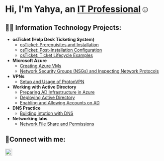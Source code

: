 <h1>Hi, I'm Yahya, an <a href="https://linkedin.com/in/yahyachadid">IT Professional</a>☺</h1>

<h2>👨‍💻 Information Technology Projects:</h2>

- <b>osTicket (Help Desk Ticketing System)</b>
  - [osTicket: Prerequisites and Installation](https://github.com/Yahya-spec/osticket-prereqs)
  - [osTicket: Post-Installation Configuration](https://github.com/Yahya-spec/post-install-config)
  - [osTicket: Ticket Lifecycle Examples](https://github.com/Yahya-spec/ticket-lifecycle)
- <b>Microsoft Azure</b>
  - [Creating Azure VMs](https://github.com/Yahya-spec/configure-ad)
  - [Network Security Groups (NSGs) and Inspecting Network Protocols](https://github.com/Yahya-spec/azure-network-protocols)
- <b>VPNs</b>
  - [Setup and Usage of ProtonVPN](https://github.com/Yahya-spec/Lab-4-VPN-Setup-and-Usage-ProtonVPN-)
- <b>Working with Active Directory</b>
  - [Preparing AD Infrastructure in Azure](https://github.com/Yahya-spec/Lab-5.1-Preparing-AD-Infrastructure-in-Azure)
  - [Deploying Active Directory](https://github.com/Yahya-spec/Lab-5.2-Deploying-Active-Directory)
  - [Enabling and Allowing Accounts on AD](https://github.com/Yahya-spec/Lab-5.3-Enabling-and-Unlocking-Accounts)
- <b>DNS Practice</b>
  - [Building intution with DNS](https://github.com/Yahya-spec/Lab-6-Building-intuition-for-DNS)
- <b>Networking labs</b>
  - [Network File Share and Permissions](https://github.com/Yahya-spec/Lab-7-Network-File-Shares-and-Permissions)

<h2>🤳Connect with me:</h2>

[<img align="left" alt="Josh | LinkedIn" width="22px" src="https://cdn.jsdelivr.net/npm/simple-icons@v3/icons/linkedin.svg" />][linkedin]

[twitter]: https://twitter.com/Yahya
[instagram]: https://www.instagram.com/Yahya
[linkedin]: https://linkedin.com/in/yahyachadid
